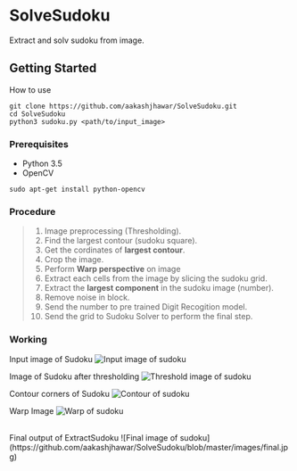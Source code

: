 # SolveSudoku

Extract and solv sudoku from image.

## Getting Started

How to use
```    
git clone https://github.com/aakashjhawar/SolveSudoku.git
cd SolveSudoku
python3 sudoku.py <path/to/input_image>
```
 
### Prerequisites

- Python 3.5
- OpenCV
```
sudo apt-get install python-opencv
```
### Procedure
 > 1. Image preprocessing (Thresholding).
 > 2. Find the largest contour (sudoku square).
 > 3. Get the cordinates of **largest contour**.
 > 4. Crop the image.
 > 5. Perform **Warp perspective** on image
 > 5. Extract each cells from the image by slicing the sudoku grid.
 > 6. Extract the **largest component** in the sudoku image (number).
 > 7. Remove noise in block.
 > 8. Send the number to pre trained Digit Recogition model.
 > 9. Send the grid to Sudoku Solver to perform the final step.
### Working 

Input image of Sudoku
![Input image of sudoku](https://github.com/aakashjhawar/SolveSudoku/blob/master/images/sudoku.jpg)

Image of Sudoku after thresholding
![Threshold image of sudoku](https://github.com/aakashjhawar/SolveSudoku/blob/master/images/threshold.jpg)

Contour corners of Sudoku
![Contour of sudoku](https://github.com/aakashjhawar/SolveSudoku/blob/master/images/contour.jpg)

Warp Image
![Warp of sudoku](https://github.com/aakashjhawar/SolveSudoku/blob/master/images/warp.jpg)

<br>
Final output of ExtractSudoku 
![Final image of sudoku](https://github.com/aakashjhawar/SolveSudoku/blob/master/images/final.jpg)
